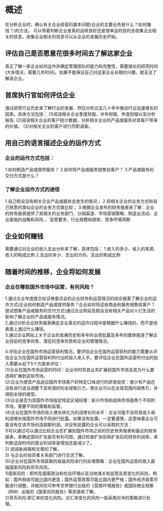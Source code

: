 # 概述
在分析企业时，确认有关企业经营的基本问题(企业的主要业务是什么？如何赚钱？)的方法。
可以带着判断企业是真的运转良好还是很幸运的目的去收集企业相关的信息。收集企业相关的信息可以从企业的发展历史开始。

## 评估自己是否愿意花很多时间去了解这家企业
真正了解一家企业如何运作并确定管理团队的能力和完整性，需要很长的研究时间(大多情况，需要几年时间)。如果不能保证自己对这家企业长期的兴趣，就无法了解该企业。
## 首席执行官如何评估企业
通过研究行业历史来了解行业的发展，然后分析过去几十年中推动行业加速增长的因素。具体方法包括：
(1)阅读相关企业季度财报、半年财报、年度财报以及分析报告;
(2)阅读相关企业的客户统计数据，分析相关企业的产品或服务对其客户带来的价值。
(3)对相关企业的客户进行尽职调查。

## 用自己的语言描述企业的运作方式
### 企业的运作方式包括：
1.如何制造产品或提供服务？
2.如何将产品或服务销售给客户？
3.产品或服务的交付方式是什么？

### 了解企业运作方式的途径
1.自己假设没有相关企业产品或服务会发生的情况；
2.将相关企业的业务方式和自己熟悉的类似企业的业务方式做比较；
3.根据企业发布的财务报表来了解：企业的财务报表提供了其相关的业务部门、分销渠道、市场营销策略、制造业活动、企业面临的战略和风险、、监管要求、行业规模和趋势、竞争环境洞察

## 企业如何赚钱
需要通过对企业的收入支出分析来了解，具体包括：
1.收入的多少、收入的来源、收入的构成比例
2.支出的多少、支出的方向、支出的构成比例

## 随着时间的推移，企业将如何发展
### 企业在哪些国外市场中运营，有何风险？ 

1.通过企业年度提交给证券委员会的企业财务和运营情况的综合报表了解企业的运作方式(企业如何制造产品或提供服务？企业如何将这些商品和服务销售给客户？尝试想象产品或服务的交付方式)通过企业网站及假设没有相关产品对人们生活的影响了解企业的产品或服务情况。      
2.通过分析企业财务报表确定企业真实的运作过程中是根据什么赚钱的，而不是他表面上通过什么赚钱。     
3.通过企业网站上关于企业的发展历史和多年的业绩批露及多年的媒体报道了解企业目前的竞争优势、潜在的竞争优势和企业的管理情况。  
 
4.评估企业在国外市场运营获利情况。要评估企业在国外运营获利的能力需要从评估企业为在国外运营获利所付出的投入来入手。要评估企业在国外运营所付出的投入需要从如下5个方面来评估：          
  (1)企业在国外市场运营的时间：企业何时将其业务扩展到国外市场及其为什么要选择扩展到这些市场。      
  (2)企业为使其产品适应国外市场客户的特定口味进行的研发投资：很少有产品在没有进行适当调整下具有很好的全球吸引力，使企业可以在全球范围内销售它，并得到全球的接受。      
  (3)企业是否为其国外市场指定特定区域经理：新兴市场和成熟市场是两个不同的市场，需要不同的策略和监督。     
  (4)企业在国外市场的收入增长转化为利润增长的水平：企业可能不会将其收入和利润增长按国外市场不同进行批露。如果没有批露，一定要谨慎，这意味着企业可能没有在该市场创造超额利润。对没有批露的企业可以采取的方法：         
    1)可以通过可以通过比较企业在扩展到国外市场之前的历史财务报表和最近的财务报表，来确定国际扩张是否有利可图，通过检查扩张前和扩张后的财务利润率，来判断这段时间的营业利润率是增加还是减少了。               
    2) 阅读新闻稿和文章的了解。           
    3) 与企业的投资者关系部门进行交流了解。                
  (5)企业对在国外市场获取的收益风险进行的处理策略：企业在国外运营的收入面临国家风险和货币风险。          
    1)国家风险：即所在国家政治和社会环境以及当地海关和监管及其变化的风险。例如：国外税收可能比国内更高；国外监管政策可能比国内更严格；国外经济政策可能进行调整。详细风险可参考世界银行出版的《营商环境报告》或国际商业观察（BMI）出版的《国家风险报告》等资源来了解。        
    2)货币风险:即汇率的变化风险。对汇率变化的风险一般采用对冲的策略进行处理。     